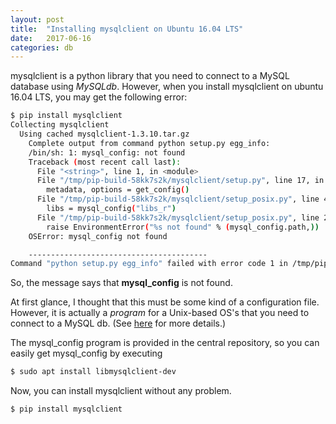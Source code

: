 ```yaml
---
layout: post
title:  "Installing mysqlclient on Ubuntu 16.04 LTS"
date:   2017-06-16
categories: db
---
```


mysqlclient is a python library that you need to connect to a MySQL database using *MySQLdb*. However, when you install mysqlclient on ubuntu 16.04 LTS, you may get the following error:

```bash
$ pip install mysqlclient
Collecting mysqlclient
  Using cached mysqlclient-1.3.10.tar.gz
    Complete output from command python setup.py egg_info:
    /bin/sh: 1: mysql_config: not found
    Traceback (most recent call last):
      File "<string>", line 1, in <module>
      File "/tmp/pip-build-58kk7s2k/mysqlclient/setup.py", line 17, in <module>
        metadata, options = get_config()
      File "/tmp/pip-build-58kk7s2k/mysqlclient/setup_posix.py", line 44, in get_config
        libs = mysql_config("libs_r")
      File "/tmp/pip-build-58kk7s2k/mysqlclient/setup_posix.py", line 26, in mysql_config
        raise EnvironmentError("%s not found" % (mysql_config.path,))
    OSError: mysql_config not found

    ----------------------------------------
Command "python setup.py egg_info" failed with error code 1 in /tmp/pip-build-58kk7s2k/mysqlclient/

```
So, the message says that **mysql_config** is not found.

At first glance, I thought that this must be some kind of a configuration file. However, it is actually a *program* for a Unix-based OS's that you need to connect to a MySQL db.
(See [here](https://dev.mysql.com/doc/refman/5.7/en/mysql-config.html) for more details.)

The mysql_config program is provided in the central repository, so you can easily get mysql_config by executing
```bash
$ sudo apt install libmysqlclient-dev
```


Now, you can install mysqlclient without any problem.
```bash
$ pip install mysqlclient
```
